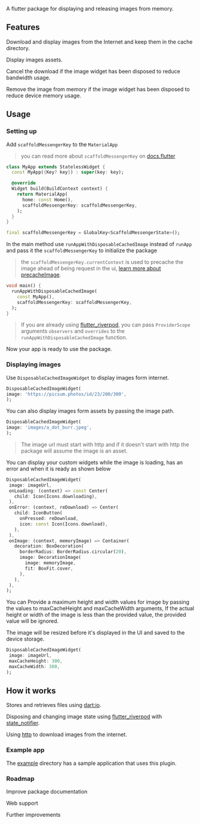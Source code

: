<!--

This README describes the package. If you publish this package to pub.dev,

this README's contents appear on the landing page for your package.



For information about how to write a good package README, see the guide for

[writing package pages](https://dart.dev/guides/libraries/writing-package-pages).



For general information about developing packages, see the Dart guide for

[creating packages](https://dart.dev/guides/libraries/create-library-packages)

and the Flutter guide for

[developing packages and plugins](https://flutter.dev/developing-packages).

-->

A flutter package for displaying and releasing images from memory.

## Features

Download and display images from the Internet and keep them in the cache directory.

Display images assets.

Cancel the download if the image widget has been disposed to reduce bandwidth usage.

Remove the image from memory if the image widget has been disposed to reduce device memory usage.

## Usage

### Setting up

Add `scaffoldMessengerKey` to the `MaterialApp`

> you can read more about `scaffoldMessengerKey` on [docs.flutter](https://docs.flutter.dev/release/breaking-changes/scaffold-messenger)

```dart
class MyApp extends StatelessWidget {
  const MyApp({Key? key}) : super(key: key);

  @override
  Widget build(BuildContext context) {
    return MaterialApp(
      home: const Home(),
      scaffoldMessengerKey: scaffoldMessengerKey,
    );
  }
}

final scaffoldMessengerKey = GlobalKey<ScaffoldMessengerState>();
```

In the main method use `runAppWithDisposableCachedImage` instead of `runApp` and pass it the `scaffoldMessengerKey` to initialize the package

> the `scaffoldMessengerKey.currentContext` is used to precache the image ahead of being request in the ui, [learn more about precacheImage](https://api.flutter.dev/flutter/widgets/precacheImage.html).

```dart
void main() {
  runAppWithDisposableCachedImage(
    const MyApp(),
    scaffoldMessengerKey: scaffoldMessengerKey,
  );
}
```

> If you are already using [flutter_riverpod](https://pub.dev/packages/flutter_riverpod), you can pass `ProviderScope` arguments `observers` and `overrides` to the `runAppWithDisposableCachedImage` function.

Now your app is ready to use the package.

### Displaying images

Use `DisposableCachedImageWidget` to display images form internet.

```dart
DisposableCachedImageWidget(
image: 'https://picsum.photos/id/23/200/300',
);
```

You can also display images form assets by passing the image path.

```dart
DisposableCachedImageWidget(
image: 'images/a_dot_burr.jpeg',
);
```

> The image url must start with http and if it doesn't start with http the package will assume the image is an asset.

You can display your custom widgets while the image is loading, has an error and when it is ready as shown below

```dart
DisposableCachedImageWidget(
 image: imageUrl,
 onLoading: (context) => const Center(
   child: Icon(Icons.downloading),
 ),
 onError: (context, reDownload) => Center(
   child: IconButton(
     onPressed: reDownload,
     icon: const Icon(Icons.download),
   ),
 ),
 onImage: (context, memoryImage) => Container(
   decoration: BoxDecoration(
     borderRadius: BorderRadius.circular(20),
     image: DecorationImage(
       image: memoryImage,
       fit: BoxFit.cover,
     ),
   ),
 ),
);
```

You can Provide a maximum height and width values for image by passing the values to maxCacheHeight and maxCacheWidth arguments, If the actual height or width of the image is less than the provided value, the provided value will be ignored.

The image will be resized before it's displayed in the UI and saved to the device storage.

```dart
DisposableCachedImageWidget(
 image: imageUrl,
 maxCacheHeight: 300,
 maxCacheWidth: 300,
);
```

## How it works

Stores and retrieves files using [dart:io](https://api.flutter.dev/flutter/dart-io/dart-io-library.html).

Disposing and changing image state using [flutter_riverpod](https://pub.dev/packages/flutter_riverpod) with [state_notifier](https://pub.dev/packages/state_notifier).

Using [http](https://pub.dev/packages/http) to download images from the internet.

### Example app

The [example](https://github.com/7mada123/disposable_cached_images/tree/main/example) directory has a sample application that uses this plugin.

### Roadmap

Improve package documentation

Web support

Further improvements
